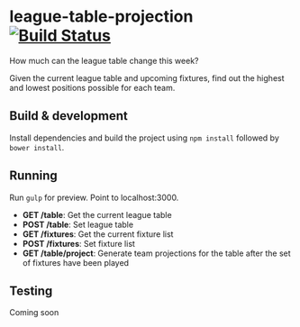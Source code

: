 # league-table-projection [![Build Status](https://travis-ci.org/hamehta3/league-table-projection.svg?branch=master)](https://travis-ci.org/hamehta3/league-table-projection) 

How much can the league table change this week?

Given the current league table and upcoming fixtures, find out the highest and lowest positions possible for each team.

## Build & development

Install dependencies and build the project using `npm install` followed by `bower install`.

## Running

Run `gulp` for preview. Point to localhost:3000.

* **GET /table**: Get the current league table
* **POST /table**: Set league table
* **GET /fixtures**: Get the current fixture list
* **POST /fixtures**: Set fixture list
* **GET /table/project**: Generate team projections for the table after the set of fixtures have been played

## Testing

Coming soon
